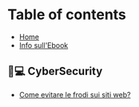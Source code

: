 # Table of contents

* [Home](README.md)
* [Info sull'Ebook](info-sullebook.md)

## 👨💻 CyberSecurity

* [Come evitare le frodi sui siti web?](cybersecurity/come-evitare-le-frodi-sui-siti-web.md)
